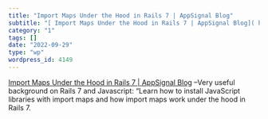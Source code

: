 ```yaml
---
title: "Import Maps Under the Hood in Rails 7 | AppSignal Blog"
subtitle: "[ Import Maps Under the Hood in Rails 7 | AppSignal Blog]( https://blog.appsignal.com/2022/03/02/imp..."
category: "1"
tags: []
date: "2022-09-29"
type: "wp"
wordpress_id: 4149
---
```

[ Import Maps Under the Hood in Rails 7 | AppSignal Blog]( https://blog.appsignal.com/2022/03/02/import-maps-under-the-hood-in-rails-7.html) –Very useful background on Rails 7 and Javascript: “Learn how to install JavaScript libraries with import maps and how import maps work under the hood in Rails 7.